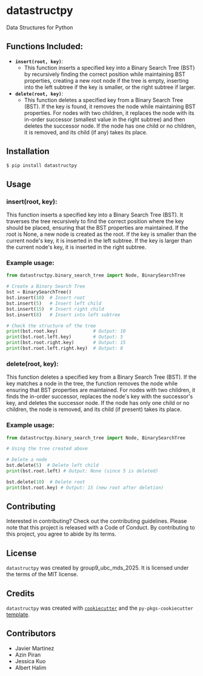 # datastructpy

Data Structures for Python

## Functions Included:

- **`insert(root, key)`**:
    - This function inserts a specified key into a Binary Search Tree (BST) by recursively finding the correct position while maintaining BST properties, creating a new root node if the tree is empty, inserting into the left subtree if the key is smaller, or the right subtree if larger.
- **`delete(root, key)`**:
    - This function deletes a specified key from a Binary Search Tree (BST). If the key is found, it removes the node while maintaining BST properties. For nodes with two children, it replaces the node with its in-order successor (smallest value in the right subtree) and then deletes the successor node. If the node has one child or no children, it is removed, and its child (if any) takes its place.
    

## Installation

```bash
$ pip install datastructpy
```

## Usage

### insert(root, key):

This function inserts a specified key into a Binary Search Tree (BST). It traverses the tree recursively to find the correct position where the key should be placed, ensuring that the BST properties are maintained. If the root is None, a new node is created as the root. If the key is smaller than the current node's key, it is inserted in the left subtree. If the key is larger than the current node's key, it is inserted in the right subtree.

### Example usage:

```python
from datastructpy.binary_search_tree import Node, BinarySearchTree

# Create a Binary Search Tree
bst = BinarySearchTree()
bst.insert(10)  # Insert root
bst.insert(5)   # Insert left child
bst.insert(15)  # Insert right child
bst.insert(8)   # Insert into left subtree

# Check the structure of the tree
print(bst.root.key)             # Output: 10
print(bst.root.left.key)        # Output: 5
print(bst.root.right.key)       # Output: 15
print(bst.root.left.right.key)  # Output: 8
```

### delete(root, key):
This function deletes a specified key from a Binary Search Tree (BST). If the key matches a node in the tree, the function removes the node while ensuring that BST properties are maintained. For nodes with two children, it finds the in-order successor, replaces the node's key with the successor's key, and deletes the successor node. If the node has only one child or no children, the node is removed, and its child (if present) takes its place.

### Example usage:

```python
from datastructpy.binary_search_tree import Node, BinarySearchTree

# Using the tree created above

# Delete a node
bst.delete(5)  # Delete left child
print(bst.root.left) # Output: None (since 5 is deleted)

bst.delete(10)  # Delete root
print(bst.root.key) # Output: 15 (new root after deletion)
```

## Contributing

Interested in contributing? Check out the contributing guidelines. Please note that this project is released with a Code of Conduct. By contributing to this project, you agree to abide by its terms.

## License

`datastructpy` was created by group9_ubc_mds_2025. It is licensed under the terms of the MIT license.

## Credits

`datastructpy` was created with [`cookiecutter`](https://cookiecutter.readthedocs.io/en/latest/) and the `py-pkgs-cookiecutter` [template](https://github.com/py-pkgs/py-pkgs-cookiecutter).

## Contributors

- Javier Martinez
- Azin Piran
- Jessica Kuo
- Albert Halim